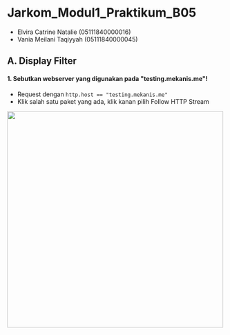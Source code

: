 # Jarkom_Modul1_Praktikum_B05
- Elvira Catrine Natalie (05111840000016)
- Vania Meilani Taqiyyah (05111840000045)

## A. Display Filter
#### 1. Sebutkan webserver yang digunakan pada "testing.mekanis.me"!
- Request dengan `http.host == "testing.mekanis.me"`
- Klik salah satu paket yang ada, klik kanan pilih Follow HTTP Stream
<img src="https://user-images.githubusercontent.com/61219556/96326925-ff3ba000-105e-11eb-990b-0b06bb16ee54.png" width="500" height="auto">
